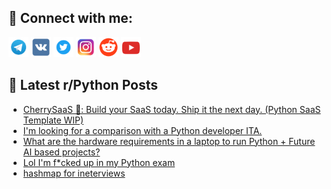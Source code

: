 ## 🔎 Connect with me:
[<img src="https://github.com/bullbesh/bullbesh/blob/main/images/Telegram.png" width="32" height="32" />](https://t.me/bullbesh)
[<img src="https://github.com/bullbesh/bullbesh/blob/main/images/VK.png" width="32" height="32" />](https://vk.com/bullbesh)
[<img src="https://github.com/bullbesh/bullbesh/blob/main/images/Twitter.png" width="32" height="32" />](https://twitter.com/bullbesh1)
[<img src="https://github.com/bullbesh/bullbesh/blob/main/images/Instagram.png" width="32" height="32" />](https://www.instagram.com/bullbesh)
[<img src="https://github.com/bullbesh/bullbesh/blob/main/images/Reddit.png" width="32" height="32" />](https://www.reddit.com/user/bullbesh)
[<img src="https://github.com/bullbesh/bullbesh/blob/main/images/YouTube.png" width="32" height="32" />](https://www.youtube.com/channel/UCtfjRs6uzgq5mfm8S06WTcg)

## 📕 Latest r/Python Posts
<!-- BLOG-POST-LIST:START -->
- [CherrySaaS 🌸: Build your SaaS today. Ship it the next day. &lpar;Python SaaS Template WIP&rpar;](https://www.reddit.com/r/Python/comments/1djhm6a/cherrysaas_build_your_saas_today_ship_it_the_next/)
- [I&#39;m looking for a comparison with a Python developer ITA.](https://www.reddit.com/r/Python/comments/1djh9ri/im_looking_for_a_comparison_with_a_python/)
- [What are the hardware requirements in a laptop to run Python + Future AI based projects?](https://www.reddit.com/r/Python/comments/1djfqwx/what_are_the_hardware_requirements_in_a_laptop_to/)
- [Lol I&#39;m f*cked up in my Python exam](https://www.reddit.com/r/Python/comments/1djfb00/lol_im_fcked_up_in_my_python_exam/)
- [hashmap for ineterviews](https://www.reddit.com/r/Python/comments/1djegr4/hashmap_for_ineterviews/)
<!-- BLOG-POST-LIST:END -->
